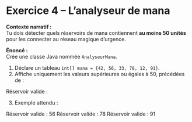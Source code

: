 # Exercice 4 – L’analyseur de mana

**Contexte narratif :**  
Tu dois détecter quels réservoirs de mana contiennent **au moins 50 unités** pour les connecter au réseau magique d’urgence.

**Énoncé :**  
Crée une classe Java nommée `AnalyseurMana`.  
1. Déclare un tableau `int[] mana = {42, 56, 33, 78, 12, 91}`.  
2. Affiche uniquement les valeurs supérieures ou égales à 50, précédées de :  

Réservoir valide : <valeur>

3. Exemple attendu :

Réservoir valide : 56
Réservoir valide : 78
Réservoir valide : 91
